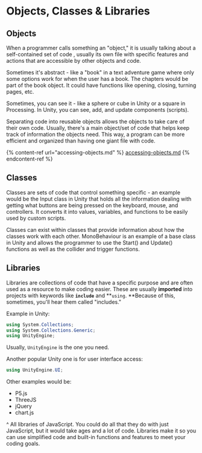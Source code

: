 # Objects, Classes & Libraries

## Objects

When a programmer calls something an "object," it is usually talking about a self-contained set of code, usually its own file with specific features and actions that are accessible by other objects and code.

Sometimes it's abstract - like a "book" in a text adventure game where only some options work for when the user has a book. The chapters would be part of the book object. It could have functions like opening, closing, turning pages, etc.

Sometimes, you can see it - like a sphere or cube in Unity or a square in Processing. In Unity, you can see, add, and update components (scripts).

Separating code into reusable objects allows the objects to take care of their own code. Usually, there's a main object/set of code that helps keep track of information the objects need. This way, a program can be more efficient and organized than having one giant file with code.

{% content-ref url="accessing-objects.md" %}
[accessing-objects.md](accessing-objects.md)
{% endcontent-ref %}

## Classes

Classes are sets of code that control something specific - an example would be the Input class in Unity that holds all the information dealing with getting what buttons are being pressed on the keyboard, mouse, and controllers. It converts it into values, variables, and functions to be easily used by custom scripts.

Classes can exist within classes that provide information about how the classes work with each other. MonoBehaviour is an example of a base class in Unity and allows the programmer to use the Start() and Update() functions as well as the collider and trigger functions.

## Libraries

Libraries are collections of code that have a specific purpose and are often used as a resource to make coding easier. These are usually **imported** into projects with keywords like **`include`** and **`using`. **Because of this, sometimes, you'll hear them called "includes."

Example in Unity:

```csharp
using System.Collections;
using System.Collections.Generic;
using UnityEngine;
```

Usually, `UnityEngine` is the one you need.

Another popular Unity one is for user interface access:

```csharp
using UnityEngine.UI;
```

Other examples would be:

* P5.js
* ThreeJS
* jQuery
* chart.js

^ All libraries of JavaScript. You could do all that they do with just JavaScript, but it would take ages and a lot of code. Libraries make it so you can use simplified code and built-in functions and features to meet your coding goals.
